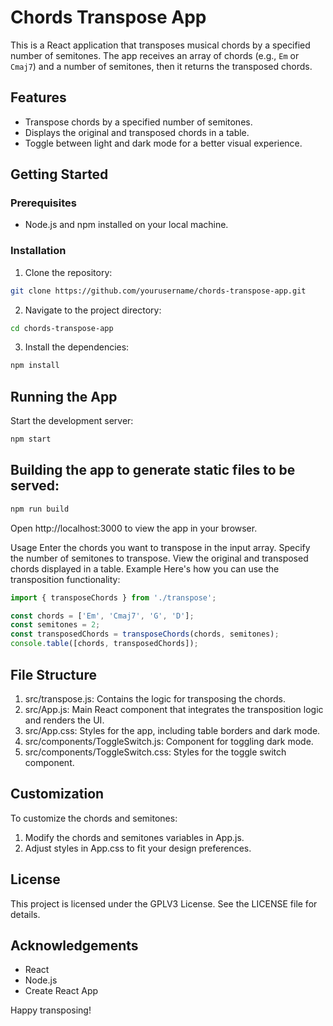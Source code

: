# Chords Transpose App

This is a React application that transposes musical chords by a specified number of semitones. The app receives an array of chords (e.g., `Em` or `Cmaj7`) and a number of semitones, then it returns the transposed chords.

## Features

- Transpose chords by a specified number of semitones.
- Displays the original and transposed chords in a table.
- Toggle between light and dark mode for a better visual experience.

## Getting Started

### Prerequisites

- Node.js and npm installed on your local machine.

### Installation

1. Clone the repository:
```sh
git clone https://github.com/yourusername/chords-transpose-app.git
```

2. Navigate to the project directory:

```sh
cd chords-transpose-app
```

3. Install the dependencies:

```sh
npm install
```

## Running the App
Start the development server:


```sh
npm start
```
## Building the app to generate static files to be served:

```sh
npm run build
```

Open http://localhost:3000 to view the app in your browser.

Usage
Enter the chords you want to transpose in the input array.
Specify the number of semitones to transpose.
View the original and transposed chords displayed in a table.
Example
Here's how you can use the transposition functionality:

```javascript
import { transposeChords } from './transpose';

const chords = ['Em', 'Cmaj7', 'G', 'D'];
const semitones = 2;
const transposedChords = transposeChords(chords, semitones);
console.table([chords, transposedChords]);
```

## File Structure
1. src/transpose.js: Contains the logic for transposing the chords.
1. src/App.js: Main React component that integrates the transposition logic and renders the UI.
1. src/App.css: Styles for the app, including table borders and dark mode.
1. src/components/ToggleSwitch.js: Component for toggling dark mode.
1. src/components/ToggleSwitch.css: Styles for the toggle switch component.

## Customization
To customize the chords and semitones:

1. Modify the chords and semitones variables in App.js.
1. Adjust styles in App.css to fit your design preferences.

## License
This project is licensed under the GPLV3 License. See the LICENSE file for details.

## Acknowledgements
- React
- Node.js
- Create React App

Happy transposing!


